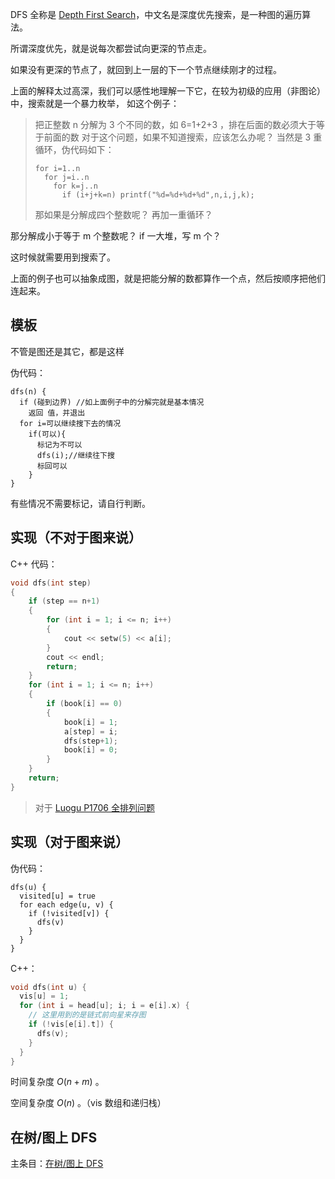 DFS 全称是 [Depth First Search](https://en.wikipedia.org/wiki/Depth-first_search)，中文名是深度优先搜索，是一种图的遍历算法。

所谓深度优先，就是说每次都尝试向更深的节点走。

如果没有更深的节点了，就回到上一层的下一个节点继续刚才的过程。

上面的解释太过高深，我们可以感性地理解一下它，在较为初级的应用（非图论）中，搜索就是一个暴力枚举，
如这个例子：

> 把正整数 n 分解为 3 个不同的数，如 6=1+2+3 ，排在后面的数必须大于等于前面的数
> 对于这个问题，如果不知道搜索，应该怎么办呢？
> 当然是 3 重循环，伪代码如下：
>
> ```text
> for i=1..n
>   for j=i..n
>     for k=j..n
>       if (i+j+k=n) printf("%d=%d+%d+%d",n,i,j,k);
> ```
>
> 那如果是分解成四个整数呢？
> 再加一重循环？

那分解成小于等于 m 个整数呢？
if 一大堆，写 m 个？

这时候就需要用到搜索了。

上面的例子也可以抽象成图，就是把能分解的数都算作一个点，然后按顺序把他们连起来。

## 模板

不管是图还是其它，都是这样

伪代码：

```text
dfs(n) {
  if (碰到边界) //如上面例子中的分解完就是基本情况
    返回 值，并退出
  for i=可以继续搜下去的情况
    if(可以){
      标记为不可以
      dfs(i);//继续往下搜
      标回可以
    }
}
```

有些情况不需要标记，请自行判断。

## 实现（不对于图来说）

C++ 代码：

```cpp
void dfs(int step)
{
    if (step == n+1)
    {
        for (int i = 1; i <= n; i++)
        {
            cout << setw(5) << a[i];
        }
        cout << endl;
        return;
    }
    for (int i = 1; i <= n; i++)
    {
        if (book[i] == 0)
        {
            book[i] = 1;
            a[step] = i;
            dfs(step+1);
            book[i] = 0;
        }
    }
    return;
}
```

> 对于 [Luogu P1706 全排列问题](https://www.luogu.org/problemnew/show/P1706)

## 实现（对于图来说）

伪代码：

```text
dfs(u) {
  visited[u] = true
  for each edge(u, v) {
    if (!visited[v]) {
      dfs(v)
    }
  }
}
```

C++：

```cpp
void dfs(int u) {
  vis[u] = 1;
  for (int i = head[u]; i; i = e[i].x) {
    // 这里用到的是链式前向星来存图
    if (!vis[e[i].t]) {
      dfs(v);
    }
  }
}
```

时间复杂度 $O(n + m)$ 。

空间复杂度 $O(n)$ 。（vis 数组和递归栈）

## 在树/图上 DFS

主条目：[在树/图上 DFS](/graph/traverse)
